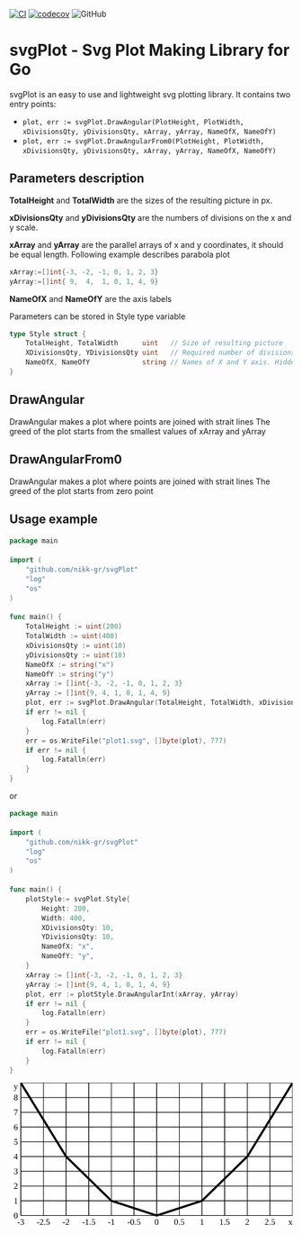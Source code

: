 
[![CI](https://github.com/nikitagriaznov/plt/actions/workflows/ci.yml/badge.svg?branch=main)](https://github.com/nikitagriaznov/plt/actions/workflows/ci.yml)
[![codecov](https://codecov.io/gh/nikk-gr/svgPlot/branch/main/graph/badge.svg?token=2WSYNM93G5)](https://codecov.io/gh/nikk-gr/svgPlot)
![GitHub](https://img.shields.io/github/license/nikk-gr/svgPlot)
# svgPlot - Svg Plot Making Library for Go
svgPlot is an easy to use and lightweight svg plotting library.
It contains two entry points:
- `plot, err := svgPlot.DrawAngular(PlotHeight, PlotWidth, xDivisionsQty, yDivisionsQty, xArray, yArray, NameOfX, NameOfY)`
- `plot, err := svgPlot.DrawAngularFrom0(PlotHeight, PlotWidth, xDivisionsQty, yDivisionsQty, xArray, yArray, NameOfX, NameOfY)`
## Parameters description
**TotalHeight** and **TotalWidth** are the sizes of the resulting picture in px.

**xDivisionsQty** and **yDivisionsQty** are the numbers of divisions on the x and y scale.

**xArray** and **yArray** are the parallel arrays of x and y coordinates, it should be equal length. Following example describes parabola plot
```go
xArray:=[]int{-3, -2, -1, 0, 1, 2, 3}
yArray:=[]int{ 9,  4,  1, 0, 1, 4, 9}
```
**NameOfX** and **NameOfY** are the axis labels

Parameters can be stored in Style type variable

```go
type Style struct {
	TotalHeight, TotalWidth      uint   // Size of resulting picture
	XDivisionsQty, YDivisionsQty uint   // Required number of divisions on X and Y scale
	NameOfX, NameOfY             string // Names of X and Y axis. Hidden if empty
}
```

## DrawAngular
DrawAngular makes a plot where points are joined with strait lines
The greed of the plot starts from the smallest values of xArray and yArray

## DrawAngularFrom0
DrawAngular makes a plot where points are joined with strait lines
The greed of the plot starts from zero point

## Usage example

```go
package main

import (
	"github.com/nikk-gr/svgPlot"
	"log"
	"os"
)

func main() {
	TotalHeight := uint(200)
	TotalWidth := uint(400)
	xDivisionsQty := uint(10)
	yDivisionsQty := uint(10)
	NameOfX := string("x")
	NameOfY := string("y")
	xArray := []int{-3, -2, -1, 0, 1, 2, 3}
	yArray := []int{9, 4, 1, 0, 1, 4, 9}
	plot, err := svgPlot.DrawAngular(TotalHeight, TotalWidth, xDivisionsQty, yDivisionsQty, xArray, yArray, NameOfX, NameOfY)
	if err != nil {
		log.Fatalln(err)
	}
	err = os.WriteFile("plot1.svg", []byte(plot), 777)
	if err != nil {
		log.Fatalln(err)
	}
}
```
or
```go
package main

import (
	"github.com/nikk-gr/svgPlot"
	"log"
	"os"
)

func main() {
	plotStyle:= svgPlot.Style{
		Height: 200,
		Width: 400,
		XDivisionsQty: 10,
		YDivisionsQty: 10,
		NameOfX: "x",
		NameOfY: "y",
    }
	xArray := []int{-3, -2, -1, 0, 1, 2, 3}
	yArray := []int{9, 4, 1, 0, 1, 4, 9}
	plot, err := plotStyle.DrawAngularInt(xArray, yArray)
	if err != nil {
		log.Fatalln(err)
	}
	err = os.WriteFile("plot1.svg", []byte(plot), 777)
	if err != nil {
		log.Fatalln(err)
	}
}
```
![result](./.github/img/plot1.svg "result")